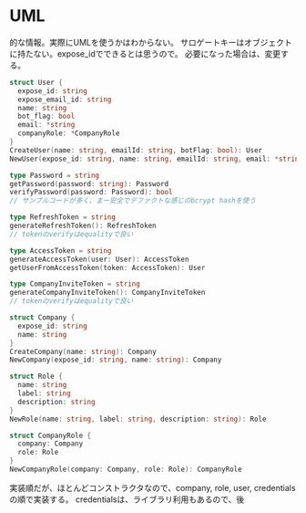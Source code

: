 
# UML
的な情報。実際にUMLを使うかはわからない。
サロゲートキーはオブジェクトに持たない。expose_idでできるとは思うので。
必要になった場合は、変更する。

```go
struct User {
  expose_id: string
  expose_email_id: string
  name: string
  bot_flag: bool
  email: *string
  companyRole: *CompanyRole
}
CreateUser(name: string, emailId: string, botFlag: bool): User
NewUser(expose_id: string, name: string, emailId: string, email: *string, botFlag: bool, companyRole: *CompanyRole): User
```

```go
type Password = string
getPassword(password: string): Password
verifyPassword(password: Password): bool
// サンプルコードが多く、まー安全でデファクトな感じのbcrypt hashを使う
```

```go
type RefreshToken = string
generateRefreshToken(): RefreshToken
// tokenのverifyはequalityで良い
```

```go
type AccessToken = string
generateAccessToken(user: User): AccessToken
getUserFromAccessToken(token: AccessToken): User
```

```go
type CompanyInviteToken = string
generateCompanyInviteToken(): CompanyInviteToken
// tokenのverifyはequalityで良い
```

```go
struct Company {
  expose_id: string
  name: string
}
CreateCompany(name: string): Company
NewCompany(expose_id: string, name: string): Company
```

```go
struct Role {
  name: string
  label: string
  description: string
}
NewRole(name: string, label: string, description: string): Role
```

```go
struct CompanyRole {
  company: Company
  role: Role
}
NewCompanyRole(company: Company, role: Role): CompanyRole
```

実装順だが、ほとんどコンストラクタなので、company, role, user, credentialsの順で実装する。
credentialsは、ライブラリ利用もあるので、後

